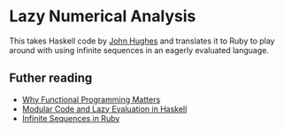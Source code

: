 # Lazy Numerical Analysis

This takes Haskell code by [John Hughes](https://en.wikipedia.org/wiki/John_Hughes_(computer_scientist)) and translates it to Ruby to play around with using infinite sequences in an eagerly evaluated language.

## Futher reading

* [Why Functional Programming Matters](https://www.csee.umbc.edu/courses/331/fall10/resources/papers/whyfp.pdf)
* [Modular Code and Lazy Evaluation in Haskell](https://hackhands.com/modular-code-lazy-evaluation-haskell/)
* [Infinite Sequences in Ruby](https://rossta.net/blog/infinite-sequences-in-ruby.html)
